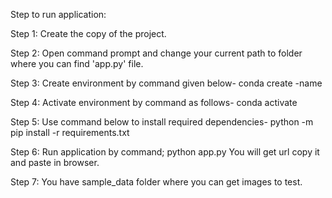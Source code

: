 Step to run application:


Step 1:	Create the copy of the project.


Step 2: Open command prompt and change your current path 
to folder where you can find 'app.py' file.


Step 3: Create environment by command given below-
conda create -name <environment name>


Step 4: Activate environment by command as follows-
conda activate <environment name>


Step 5: Use command below to install required dependencies-
python -m pip install -r requirements.txt

Step 6: Run application by command;
python app.py
You will get url copy it and paste in browser.

Step 7: You have sample_data folder where you can get images to test.
